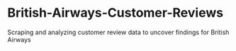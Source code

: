# British-Airways-Customer-Reviews
Scraping and analyzing customer review data to uncover findings for British Airways
